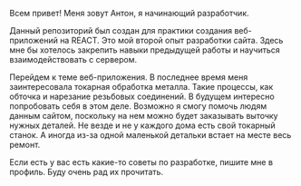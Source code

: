 Всем привет! Меня зовут Антон, я начинающий разработчик. 

Данный репозиторий был создан для практики создания веб-приложений на REACT. 
Это мой второй опыт разработки сайта. Здесь мне бы хотелось закрепить навыки предыдущей работы и научиться взаимодействовать с сервером.

Перейдем к теме веб-приложения.
В последнее время меня заинтересовала токарная обработка металла. Такие процессы, как обточка и нарезание резьбовых соединений.
В будущем интересно попробовать себя в этом деле. Возможно я смогу помочь людям данным сайтом, поскольку на нем можно будет заказывать выточку нужных деталей.
Не везде и не у каждого дома есть свой токарный станок. А иногда из-за одной маленькой детальки встает на месте весь ремонт.

Если есть у вас есть какие-то советы по разработке, пишите мне в профиль. Буду очень рад их прочитать.
